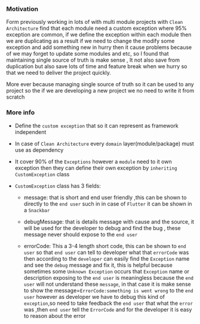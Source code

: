 ### Motivation
Form previously working in lots of  with multi module projects with `Clean Architecture` find that each module
need a custom exception where 95% exception are common, if we define the exception within each module then 
we are duplicating as a result if we need to change the modify some exception and add something new 
in hurry then it cause problems because of we may forget to update some modules and etc,
so I found that maintaining single source of truth  is  make sense , It not also save from duplication but also
save lots of time and feature break when we hurry so that we need to deliver the project quickly.

More ever because managing single source of truth so it can be used to any project so the if we are developing
a new project we no need to write it from scratch

### More info


- Define the `custom exception` that so it can represent as framework independent

- In case of `Clean Architecture` every `domain` layer(module/package) must use as dependency

- It cover 90% of the `Exceptions` however a `module` need to it own exception then they can define their own exception by `inheriting` `CustomException` class

- `CustomException` class has 3 fields:
    - message: that is short and end user friendly ,this can be shown to directly to the `end user`
        such in in case of `Flutter` it can be shown in a `Snackbar`

    - debugMessage: that is details message with cause and the source, it will be used for the developer to 
    debug and find the bug , these message never should expose to the `end user`

    - errorCode: This a 3-4 length short code, this can be shown to `end user` so that `end user` can tell to developer what that `errorCode` was then according to the `developer` can easily find the `Exception` name and 
    see the `debug` message and fix it, this is helpful because sometimes some `Unknown Exception` occurs that 
    `Exception` name or description exposing to the `end user` is meaningless because the `end user` will not understand these `message`, in that case it is make sense to show the message=`ErrorCode:something is went wrong`  to the `end user` however as developer we have to debug this kind of `exception`,so  need to take feedback the `end user` that what the `error` was ,then `end user` tell the `ErrorCode` and for the developer
    it is easy to reason about the error
